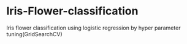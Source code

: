 # Iris-Flower-classification
Iris flower classification using logistic regression by hyper parameter tuning(GridSearchCV)
